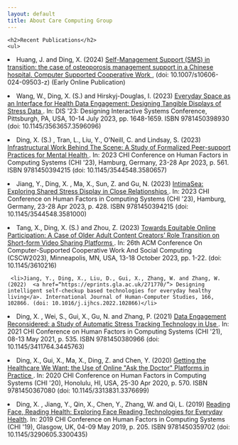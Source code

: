 ```yaml
---
layout: default
title: About Care Computing Group
---
```


<div class="post">

	
	<h2>Recent Publications</h2>
	<ul>
<li>Huang, J. and Ding, X.  (2024) <a href="https://eprints.gla.ac.uk/338272/">Self-Management Support (SMS) in transition: the case of osteoporosis management support in a Chinese hospital. Computer Supported Cooperative Work </a>, (doi: 10.1007/s10606-024-09503-z) (Early Online Publication)</li>


<p></p>
  <li>Wang, W., Ding, X. (S.)  and Hirskyj-Douglas, I.  (2023) <a href="https://eprints.gla.ac.uk/303317/">Everyday Space as an Interface for Health Data Engagement: Designing Tangible Displays of Stress Data </a>. In: DIS '23: Designing Interactive Systems Conference, Pittsburgh, PA, USA, 10-14 July 2023, pp. 1648-1659. ISBN 9781450398930 (doi: 10.1145/3563657.3596096)</li> 
<p></p>
  
  
<li>Ding, X. (S.) , Tran, L., Liu, Y., O’Neill, C. and Lindsay, S.  (2023) <a href="https://eprints.gla.ac.uk/291875/"> Infrastructural Work Behind The Scene: A Study of Formalized Peer-support Practices for Mental Health  </a>. In: 2023 CHI Conference on Human Factors in Computing Systems (CHI '23), Hamburg, Germany, 23-28 Apr 2023, p. 561. ISBN 9781450394215 (doi: 10.1145/3544548.3580657)</li>
<p></p>

 <li>Jiang, Y., Ding, X. , Ma, X., Sun, Z. and Gu, N. (2023) <a href="https://eprints.gla.ac.uk/291878/"> IntimaSea: Exploring Shared Stress Display in Close Relationships  </a>. In: 2023 CHI Conference on Human Factors in Computing Systems (CHI '23), Hamburg, Germany, 23-28 Apr 2023, p. 428. ISBN 9781450394215 (doi: 10.1145/3544548.3581000)</li>
<p></p>

 <li>Tang, X., Ding, X. (S.)  and Zhou, Z. (2023) <a href=“https://eprints.gla.ac.uk/304191/”>Towards Equitable Online Participation: A Case of Older Adult Content Creators’ Role Transition on Short-form Video Sharing Platforms </a>. In: 26th ACM Conference On Computer-Supported Cooperative Work And Social Computing (CSCW2023), Minneapolis, MN, USA, 13-18 October 2023, pp. 1-22. (doi: 10.1145/3610216)
 </li>
<p></p>

  	 <li>Jiang, Y., Ding, X., Liu, D., Gui, X., Zhang, W. and Zhang, W. (2022)  <a href=“https://eprints.gla.ac.uk/271770/”> Designing intelligent self-checkup based technologies for everyday healthy living</a>. International Journal of Human-Computer Studies, 166, 102866. (doi: 10.1016/j.ijhcs.2022.102866)</li>
<p></p>	

<li>Ding, X. , Wei, S., Gui, X., Gu, N. and Zhang, P. (2021) <a href=“https://eprints.gla.ac.uk/264302/”>Data Engagement Reconsidered: a Study of Automatic Stress Tracking Technology in Use </a>. In: 2021 CHI Conference on Human Factors in Computing Systems (CHI '21), 08-13 May 2021, p. 535. ISBN 9781450380966 (doi: 10.1145/3411764.3445763)</li>
<p></p>	

<li>Ding, X., Gui, X., Ma, X., Ding, Z. and Chen, Y. (2020) <a href=“https://eprints.gla.ac.uk/264211/”> Getting the Healthcare We Want: the Use of Online "Ask the Doctor" Platforms in Practice </a>. In: 2020 CHI Conference on Human Factors in Computing Systems (CHI '20), Honolulu, HI, USA, 25-30 Apr 2020, p. 570. ISBN 9781450367080 (doi: 10.1145/3313831.3376699)
 </li>
<p></p>	
	
<li>Ding, X. , Jiang, Y., Qin, X., Chen, Y., Zhang, W. and Qi, L. (2019)  <a href=“https://eprints.gla.ac.uk/264213/”> Reading Face, Reading Health: Exploring Face Reading Technologies for Everyday Health</a>. In: 2019 CHI Conference on Human Factors in Computing Systems (CHI '19), Glasgow, UK, 04-09 May 2019, p. 205. ISBN 9781450359702 (doi: 10.1145/3290605.3300435)</li>
<p></p>	
  	</ul>
</div>
